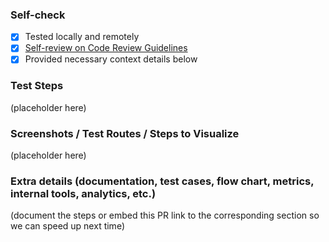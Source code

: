 ### Self-check

- [x] Tested locally and remotely
- [x] [Self-review on Code Review Guidelines](https://www.notion.so/wemakeapp-docs/Code-Review-Best-Practice-aeb7cf4fb3964ef4ad35c6a9d2fbfe2d)
- [x] Provided necessary context details below

### Test Steps

(placeholder here)

### Screenshots / Test Routes / Steps to Visualize

(placeholder here)

### Extra details (documentation, test cases, flow chart, metrics, internal tools, analytics, etc.)

(document the steps or embed this PR link to the corresponding section so we can speed up next time)
